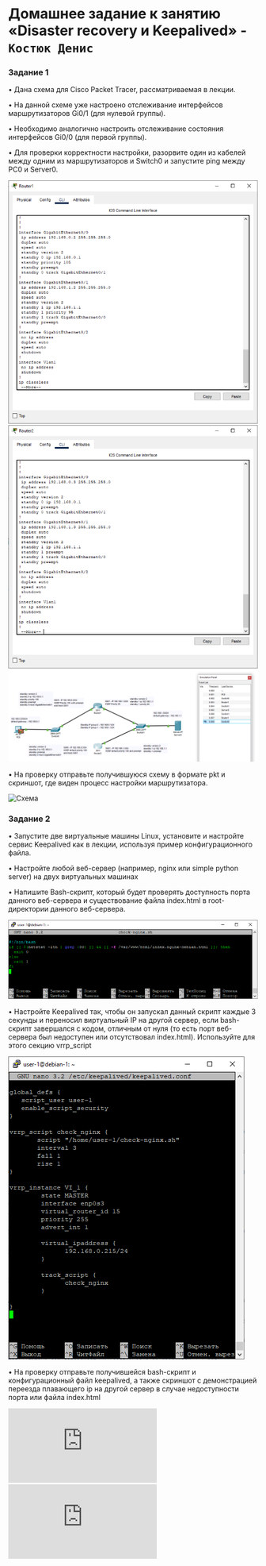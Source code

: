 # Домашнее задание к занятию «Disaster recovery и Keepalived» - `Костюк Денис`

### Задание 1
 
•	Дана схема для Cisco Packet Tracer, рассматриваемая в лекции.

•	На данной схеме уже настроено отслеживание интерфейсов маршрутизаторов Gi0/1 (для нулевой группы).

•	Необходимо аналогично настроить отслеживание состояния интерфейсов Gi0/0 (для первой группы).

•	Для проверки корректности настройки, разорвите один из кабелей между одним из маршрутизаторов и Switch0 и запустите ping между PC0 и Server0.

   ![Скрин1](https://github.com/denniskostyuk/Keepalived/blob/main/Task_1_1.png)
   ![Скрин2](https://github.com/denniskostyuk/Keepalived/blob/main/Task_1_2.png)
   ![Скрин3](https://github.com/denniskostyuk/Keepalived/blob/main/Task_1_3.png)
   
•	На проверку отправьте получившуюся схему в формате pkt и скриншот, где виден процесс настройки маршрутизатора.

 ![Схема](https://github.com/denniskostyuk/Keepalived/blob/main/hsrp_advanced.pkt)


### Задание 2

•	Запустите две виртуальные машины Linux, установите и настройте сервис Keepalived как в лекции, используя пример конфигурационного файла.

•	Настройте любой веб-сервер (например, nginx или simple python server) на двух виртуальных машинах

•	Напишите Bash-скрипт, который будет проверять доступность порта данного веб-сервера и существование файла index.html в root-директории данного веб-сервера.

![Скрин1](https://github.com/denniskostyuk/Keepalived/blob/main/Task_2_1.png)

•	Настройте Keepalived так, чтобы он запускал данный скрипт каждые 3 секунды и переносил виртуальный IP на другой сервер, если bash-скрипт завершался с кодом, отличным от нуля (то есть порт веб-сервера был недоступен или отсутствовал index.html). Используйте для этого секцию vrrp_script

![Скрин2](https://github.com/denniskostyuk/Keepalived/blob/main/Task_2_2.png)

•	На проверку отправьте получившейся bash-скрипт и конфигурационный файл keepalived, а также скриншот с демонстрацией переезда плавающего ip на другой сервер в случае недоступности порта или файла index.html

![bash-скрипт](https://github.com/denniskostyuk/Keepalived/blob/main/check-nginx.sh)
![Конфигурационный файл keepalived](https://github.com/denniskostyuk/Keepalived/blob/main/keepalived.conf)


